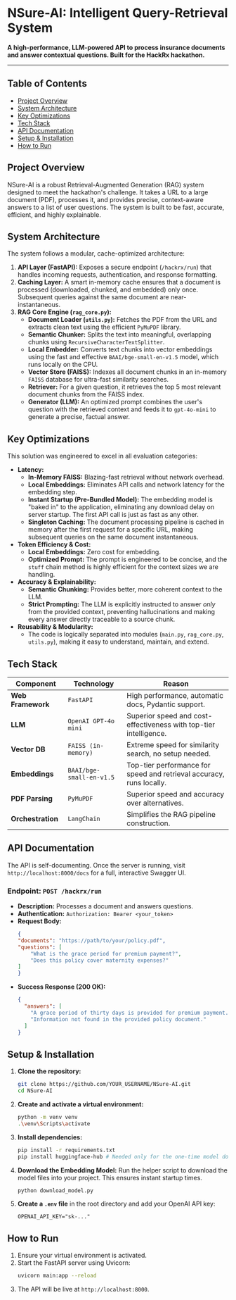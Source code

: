 # NSure-AI: Intelligent Query-Retrieval System

**A high-performance, LLM-powered API to process insurance documents and answer contextual questions. Built for the HackRx hackathon.**

---

## Table of Contents
- [Project Overview](#project-overview)
- [System Architecture](#system-architecture)
- [Key Optimizations](#key-optimizations)
- [Tech Stack](#tech-stack)
- [API Documentation](#api-documentation)
- [Setup & Installation](#setup--installation)
- [How to Run](#how-to-run)

## Project Overview

NSure-AI is a robust Retrieval-Augmented Generation (RAG) system designed to meet the hackathon's challenge. It takes a URL to a large document (PDF), processes it, and provides precise, context-aware answers to a list of user questions. The system is built to be fast, accurate, efficient, and highly explainable.

## System Architecture

The system follows a modular, cache-optimized architecture:

1.  **API Layer (FastAPI):** Exposes a secure endpoint (`/hackrx/run`) that handles incoming requests, authentication, and response formatting.
2.  **Caching Layer:** A smart in-memory cache ensures that a document is processed (downloaded, chunked, and embedded) only once. Subsequent queries against the same document are near-instantaneous.
3.  **RAG Core Engine (`rag_core.py`):**
    * **Document Loader (`utils.py`):** Fetches the PDF from the URL and extracts clean text using the efficient `PyMuPDF` library.
    * **Semantic Chunker:** Splits the text into meaningful, overlapping chunks using `RecursiveCharacterTextSplitter`.
    * **Local Embedder:** Converts text chunks into vector embeddings using the fast and effective `BAAI/bge-small-en-v1.5` model, which runs locally on the CPU.
    * **Vector Store (FAISS):** Indexes all document chunks in an in-memory `FAISS` database for ultra-fast similarity searches.
    * **Retriever:** For a given question, it retrieves the top 5 most relevant document chunks from the FAISS index.
    * **Generator (LLM):** An optimized prompt combines the user's question with the retrieved context and feeds it to `gpt-4o-mini` to generate a precise, factual answer.

## Key Optimizations

This solution was engineered to excel in all evaluation categories:

* **Latency:**
    * **In-Memory FAISS:** Blazing-fast retrieval without network overhead.
    * **Local Embeddings:** Eliminates API calls and network latency for the embedding step.
    * **Instant Startup (Pre-Bundled Model):** The embedding model is "baked in" to the application, eliminating any download delay on server startup. The first API call is just as fast as any other.
    * **Singleton Caching:** The document processing pipeline is cached in memory after the first request for a specific URL, making subsequent queries on the same document instantaneous.
* **Token Efficiency & Cost:**
    * **Local Embeddings:** Zero cost for embedding.
    * **Optimized Prompt:** The prompt is engineered to be concise, and the `stuff` chain method is highly efficient for the context sizes we are handling.
* **Accuracy & Explainability:**
    * **Semantic Chunking:** Provides better, more coherent context to the LLM.
    * **Strict Prompting:** The LLM is explicitly instructed to answer *only* from the provided context, preventing hallucinations and making every answer directly traceable to a source chunk.
* **Reusability & Modularity:**
    * The code is logically separated into modules (`main.py`, `rag_core.py`, `utils.py`), making it easy to understand, maintain, and extend.

## Tech Stack

| Component         | Technology                  | Reason                                                          |
| ----------------- | --------------------------- | --------------------------------------------------------------- |
| **Web Framework** | `FastAPI`                   | High performance, automatic docs, Pydantic support.             |
| **LLM** | `OpenAI GPT-4o mini`        | Superior speed and cost-effectiveness with top-tier intelligence. |
| **Vector DB** | `FAISS (in-memory)`         | Extreme speed for similarity search, no setup needed.           |
| **Embeddings** | `BAAI/bge-small-en-v1.5`    | Top-tier performance for speed and retrieval accuracy, runs locally. |
| **PDF Parsing** | `PyMuPDF`                   | Superior speed and accuracy over alternatives.                  |
| **Orchestration** | `LangChain`                 | Simplifies the RAG pipeline construction.                       |

## API Documentation

The API is self-documenting. Once the server is running, visit `http://localhost:8000/docs` for a full, interactive Swagger UI.

### Endpoint: `POST /hackrx/run`

* **Description:** Processes a document and answers questions.
* **Authentication:** `Authorization: Bearer <your_token>`
* **Request Body:**
    ```json
    {
    "documents": "https://path/to/your/policy.pdf",
    "questions": [
        "What is the grace period for premium payment?",
        "Does this policy cover maternity expenses?"
    ]
    }
    ```
* **Success Response (200 OK):**
    ```json
    {
      "answers": [
        "A grace period of thirty days is provided for premium payment...",
        "Information not found in the provided policy document."
      ]
    }
    ```

## Setup & Installation

1.  **Clone the repository:**
    ```bash
    git clone https://github.com/YOUR_USERNAME/NSure-AI.git
    cd NSure-AI
    ```

2.  **Create and activate a virtual environment:**
    ```bash
    python -m venv venv
    .\venv\Scripts\activate
    ```

3.  **Install dependencies:**
    ```bash
    pip install -r requirements.txt
    pip install huggingface-hub # Needed only for the one-time model download
    ```

4.  **Download the Embedding Model:**
    Run the helper script to download the model files into your project. This ensures instant startup times.
    ```bash
    python download_model.py
    ```

5.  **Create a `.env` file** in the root directory and add your OpenAI API key:
    ```
    OPENAI_API_KEY="sk-..."
    ```

## How to Run

1.  Ensure your virtual environment is activated.
2.  Start the FastAPI server using Uvicorn:
    ```bash
    uvicorn main:app --reload
    ```
3.  The API will be live at `http://localhost:8000`.
